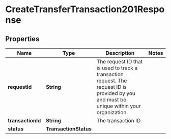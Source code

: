 

# CreateTransferTransaction201Response


## Properties

| Name | Type | Description | Notes |
|------------ | ------------- | ------------- | -------------|
|**requestId** | **String** | The request ID that is used to track a transaction request. The request ID is provided by you and must be unique within your organization. |  |
|**transactionId** | **String** | The transaction ID. |  |
|**status** | **TransactionStatus** |  |  |



